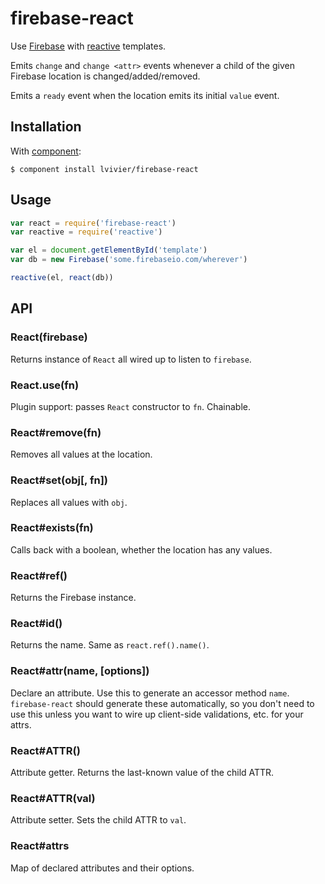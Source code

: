 # firebase-react

Use [Firebase](http://firebase.com/) with 
[reactive](https://github.com/component/reactive) templates.

Emits `change` and `change <attr>` events whenever a child of the given 
Firebase location is changed/added/removed.

Emits a `ready` event when the location emits its initial `value` event.

## Installation

With [component](https://github.com/component/component):

```
$ component install lvivier/firebase-react
```

## Usage

```js
var react = require('firebase-react')
var reactive = require('reactive')

var el = document.getElementById('template')
var db = new Firebase('some.firebaseio.com/wherever')

reactive(el, react(db))
```

## API

### React(firebase)

Returns instance of `React` all wired up to listen to `firebase`.

### React.use(fn)

Plugin support: passes `React` constructor to `fn`. Chainable.

### React#remove(fn)

Removes all values at the location.

### React#set(obj[, fn])

Replaces all values with `obj`.

### React#exists(fn)

Calls back with a boolean, whether the location has any values.

### React#ref()

Returns the Firebase instance.

### React#id()

Returns the name. Same as `react.ref().name()`.

### React#attr(name, [options])

Declare an attribute. Use this to generate an accessor method `name`.
`firebase-react` should generate these automatically, so you don't need to 
use this unless you want to wire up client-side validations, etc. for your attrs.

### React#ATTR()

Attribute getter. Returns the last-known value of the child ATTR.

### React#ATTR(val)

Attribute setter. Sets the child ATTR to `val`.

### React#attrs

Map of declared attributes and their options.
